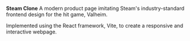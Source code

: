 **Steam Clone**
A modern product page imitating Steam's industry-standard frontend design for the hit game, Valheim.

Implemented using the React framework, Vite, to create a responsive and interactive webpage.
